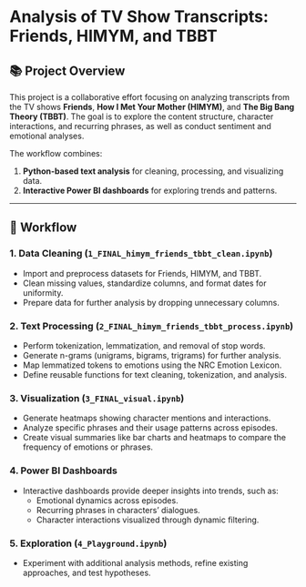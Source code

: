 # Analysis of TV Show Transcripts: Friends, HIMYM, and TBBT

## 📚 Project Overview
This project is a collaborative effort focusing on analyzing transcripts from the TV shows **Friends**, **How I Met Your Mother (HIMYM)**, and **The Big Bang Theory (TBBT)**. The goal is to explore the content structure, character interactions, and recurring phrases, as well as conduct sentiment and emotional analyses. 

The workflow combines:
1. **Python-based text analysis** for cleaning, processing, and visualizing data.
2. **Interactive Power BI dashboards** for exploring trends and patterns.

---

## 🚀 Workflow
### 1. Data Cleaning (`1_FINAL_himym_friends_tbbt_clean.ipynb`)
- Import and preprocess datasets for Friends, HIMYM, and TBBT.
- Clean missing values, standardize columns, and format dates for uniformity.
- Prepare data for further analysis by dropping unnecessary columns.

### 2. Text Processing (`2_FINAL_himym_friends_tbbt_process.ipynb`)
- Perform tokenization, lemmatization, and removal of stop words.
- Generate n-grams (unigrams, bigrams, trigrams) for further analysis.
- Map lemmatized tokens to emotions using the NRC Emotion Lexicon.
- Define reusable functions for text cleaning, tokenization, and analysis.

### 3. Visualization (`3_FINAL_visual.ipynb`)
- Generate heatmaps showing character mentions and interactions.
- Analyze specific phrases and their usage patterns across episodes.
- Create visual summaries like bar charts and heatmaps to compare the frequency of emotions or phrases.

### 4. Power BI Dashboards
- Interactive dashboards provide deeper insights into trends, such as:
  - Emotional dynamics across episodes.
  - Recurring phrases in characters’ dialogues.
  - Character interactions visualized through dynamic filtering.

### 5. Exploration (`4_Playground.ipynb`)
- Experiment with additional analysis methods, refine existing approaches, and test hypotheses.

